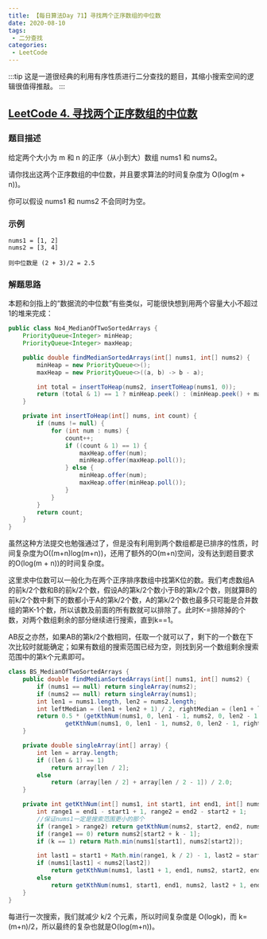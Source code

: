```yaml
---
title: 【每日算法Day 71】寻找两个正序数组的中位数
date: 2020-08-10
tags:
 - 二分查找
categories:
 - LeetCode
---
```

:::tip
这是一道很经典的利用有序性质进行二分查找的题目，其缩小搜索空间的逻辑很值得推敲。
:::
<!-- more -->

## [LeetCode 4. 寻找两个正序数组的中位数](https://leetcode-cn.com/problems/median-of-two-sorted-arrays)
### 题目描述
给定两个大小为 m 和 n 的正序（从小到大）数组 nums1 和 nums2。

请你找出这两个正序数组的中位数，并且要求算法的时间复杂度为 O(log(m + n))。

你可以假设 nums1 和 nums2 不会同时为空。

### 示例
```
nums1 = [1, 2]
nums2 = [3, 4]

则中位数是 (2 + 3)/2 = 2.5
```

### 解题思路
本题和剑指上的“数据流的中位数”有些类似，可能很快想到用两个容量大小不超过1的堆来完成：
```java
public class No4_MedianOfTwoSortedArrays {
    PriorityQueue<Integer> minHeap;
    PriorityQueue<Integer> maxHeap;

    public double findMedianSortedArrays(int[] nums1, int[] nums2) {
        minHeap = new PriorityQueue<>();
        maxHeap = new PriorityQueue<>((a, b) -> b - a);

        int total = insertToHeap(nums2, insertToHeap(nums1, 0));
        return (total & 1) == 1 ? minHeap.peek() : (minHeap.peek() + maxHeap.peek()) / 2.0;
    }

    private int insertToHeap(int[] nums, int count) {
        if (nums != null) {
            for (int num : nums) {
                count++;
                if ((count & 1) == 1) {
                    maxHeap.offer(num);
                    minHeap.offer(maxHeap.poll());
                } else {
                    minHeap.offer(num);
                    maxHeap.offer(minHeap.poll());
                }
            }
        }
        return count;
    }
}
```
虽然这种方法提交也勉强通过了，但是没有利用到两个数组都是已排序的性质，时间复杂度为O((m+n)log(m+n))，还用了额外的O(m+n)空间，没有达到题目要求的O(log(m + n))的时间复杂度。

这里求中位数可以一般化为在两个正序排序数组中找第K位的数。我们考虑数组A的前k/2个数和B的前k/2个数，假设A的第k/2个数小于B的第k/2个数，则就算B的前k/2个数中剩下的数都小于A的第k/2个数，A的第k/2个数也最多只可能是合并数组的第K-1个数，所以该数及前面的所有数就可以排除了。此时K-=排除掉的个数，对两个数组剩余的部分继续进行搜索，直到k==1。

AB反之亦然，如果AB的第k/2个数相同，任取一个就可以了，剩下的一个数在下次比较时就能确定；如果有数组的搜索范围已经为空，则找到另一个数组剩余搜索范围中的第k个元素即可。
```java
class BS_MedianOfTwoSortedArrays {
    public double findMedianSortedArrays(int[] nums1, int[] nums2) {
        if (nums1 == null) return singleArray(nums2);
        if (nums2 == null) return singleArray(nums1);
        int len1 = nums1.length, len2 = nums2.length;
        int leftMedian = (len1 + len2 + 1) / 2, rightMedian = (len1 + len2 + 2) / 2;
        return 0.5 * (getKthNum(nums1, 0, len1 - 1, nums2, 0, len2 - 1, leftMedian) +
                getKthNum(nums1, 0, len1 - 1, nums2, 0, len2 - 1, rightMedian));
    }

    private double singleArray(int[] array) {
        int len = array.length;
        if ((len & 1) == 1)
            return array[len / 2];
        else
            return (array[len / 2] + array[len / 2 - 1]) / 2.0;
    }

    private int getKthNum(int[] nums1, int start1, int end1, int[] nums2, int start2, int end2, int k) {
        int range1 = end1 - start1 + 1, range2 = end2 - start2 + 1;
        //保证nums1一定是搜索范围更小的那个
        if (range1 > range2) return getKthNum(nums2, start2, end2, nums1, start1, end1, k);
        if (range1 == 0) return nums2[start2 + k - 1];
        if (k == 1) return Math.min(nums1[start1], nums2[start2]);

        int last1 = start1 + Math.min(range1, k / 2) - 1, last2 = start2 + Math.min(range2, k / 2) - 1;
        if (nums1[last1] < nums2[last2])
            return getKthNum(nums1, last1 + 1, end1, nums2, start2, end2, k - (last1 - start1 + 1));
        else
            return getKthNum(nums1, start1, end1, nums2, last2 + 1, end2, k - (last2 - start2 + 1));
    }
}
```
每进行一次搜索，我们就减少 k/2 个元素，所以时间复杂度是 O(logk)，而 k=(m+n)/2，所以最终的复杂也就是O(log(m+n))。